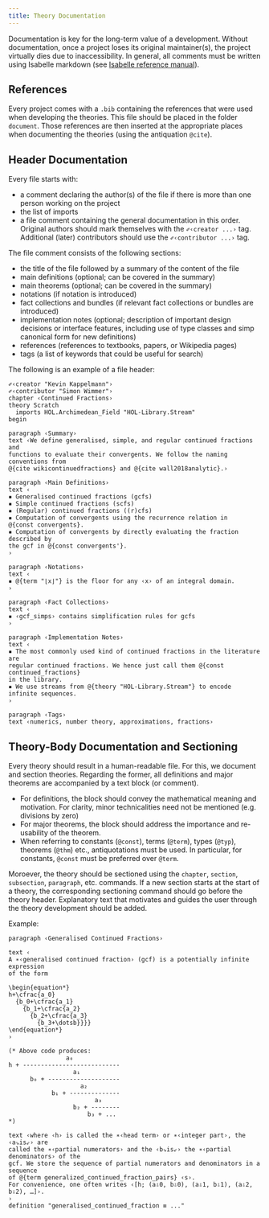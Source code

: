 ```yaml
---
title: Theory Documentation
---
```


Documentation is key for the long-term value of a development.
Without documentation, once a project loses its original maintainer(s), the project virtually dies due to inaccessibility.
In general, all comments must be written using Isabelle markdown (see [Isabelle reference manual](https://isabelle.in.tum.de/documentation.html)).

## References
Every project comes with a `.bib` containing the references that were used when developing the theories.
This file should be placed in the folder `document`.
Those references are then inserted at the appropriate places when documenting the theories (using the antiquation `@cite`).

## Header Documentation
Every file starts with:
- a comment declaring the author(s) of the file if there is more than one person working on the project
- the list of imports
- a file comment containing the general documentation
in this order.
Original authors should mark themselves with the `✐‹creator ...›` tag.
Additional (later) contributors should use the `✐‹contributor ...›` tag.

The file comment consists of the following sections:
- the title of the file followed by a summary of the content of the file
- main definitions (optional; can be covered in the summary)
- main theorems (optional; can be covered in the summary)
- notations (if notation is introduced)
- fact collections and bundles (if relevant fact collections or bundles are introduced)
- implementation notes (optional; description of important design decisions or interface features, including use of type classes and simp canonical form for new definitions)
- references (references to textbooks, papers, or Wikipedia pages)
- tags (a list of keywords that could be useful for search)

The following is an example of a file header:
```isabelle
✐‹creator "Kevin Kappelmann"›
✐‹contributor "Simon Wimmer"›
chapter ‹Continued Fractions›
theory Scratch
  imports HOL.Archimedean_Field "HOL-Library.Stream"
begin

paragraph ‹Summary›
text ‹We define generalised, simple, and regular continued fractions and
functions to evaluate their convergents. We follow the naming conventions from
@{cite wikicontinuedfractions} and @{cite wall2018analytic}.›

paragraph ‹Main Definitions›
text ‹
▪ Generalised continued fractions (gcfs)
▪ Simple continued fractions (scfs)
▪ (Regular) continued fractions ((r)cfs)
▪ Computation of convergents using the recurrence relation in
@{const convergents}.
▪ Computation of convergents by directly evaluating the fraction described by
the gcf in @{const convergents'}.
›

paragraph ‹Notations›
text ‹
▪ @{term "⌊x⌋"} is the floor for any ‹x› of an integral domain.
›

paragraph ‹Fact Collections›
text ‹
▪ ‹gcf_simps› contains simplification rules for gcfs
›

paragraph ‹Implementation Notes›
text ‹
▪ The most commonly used kind of continued fractions in the literature are
regular continued fractions. We hence just call them @{const continued_fractions}
in the library.
▪ We use streams from @{theory "HOL-Library.Stream"} to encode infinite sequences.
›

paragraph ‹Tags›
text ‹numerics, number theory, approximations, fractions›
```

## Theory-Body Documentation and Sectioning
Every theory should result in a human-readable file. For this, we document and section theories.
Regarding the former, all definitions and major theorems are accompanied by a text block (or comment).
- For definitions, the block should convey the mathematical meaning and motivation.
For clarity, minor technicalities need not be mentioned (e.g. divisions by zero)
- For major theorems, the block should address the importance and re-usability of the theorem.
- When referring to constants (`@const`), terms (`@term`), types (`@typ`), theorems (`@thm`) etc., antiquotations must be used. In particular, for constants, `@const` must be preferred over `@term`.

Moroever, the theory should be sectioned using the `chapter`, `section`, `subsection`, `paragraph`, etc. commands.
If a new section starts at the start of a theory, the corresponding sectioning command should go before the theory header.
Explanatory text that motivates and guides the user through the theory development should be added. 

Example:
```isabelle
paragraph ‹Generalised Continued Fractions›

text ‹
A ∗‹generalised continued fraction› (gcf) is a potentially infinite expression
of the form

\begin{equation*}
h+\cfrac{a_0}
  {b_0+\cfrac{a_1}
    {b_1+\cfrac{a_2}
      {b_2+\cfrac{a_3}
        {b_3+\dotsb}}}}
\end{equation*}
›

(* Above code produces:
                a₀
h + ---------------------------
                  a₁
      b₀ + --------------------
                    a₂
            b₁ + --------------
                        a₃
                  b₂ + --------
                      b₃ + ...
*)

text ‹where ‹h› is called the ∗‹head term› or ∗‹integer part›, the ‹a⇘is⇙› are
called the ∗‹partial numerators› and the ‹b⇘is⇙› the ∗‹partial denominators› of the
gcf. We store the sequence of partial numerators and denominators in a sequence
of @{term generalized_continued_fraction_pairs} ‹s›.
For convenience, one often writes ‹[h; (a⇩0, b⇩0), (a⇩1, b⇩1), (a⇩2, b⇩2), …]›.
›
definition "generalised_continued_fraction ≡ ..."
```



